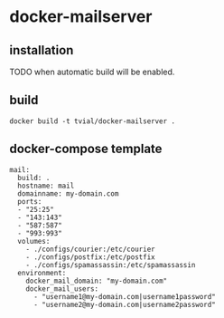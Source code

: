 # docker-mailserver

## installation

TODO when automatic build will be enabled.

## build

	docker build -t tvial/docker-mailserver .

## docker-compose template

	mail:
	  build: .
	  hostname: mail
	  domainname: my-domain.com
	  ports:
	  - "25:25"
	  - "143:143"
	  - "587:587"
	  - "993:993"
	  volumes:
	    - ./configs/courier:/etc/courier
	    - ./configs/postfix:/etc/postfix
	    - ./configs/spamassassin:/etc/spamassassin
	  environment:
	    docker_mail_domain: "my-domain.com"
	    docker_mail_users:
	      - "username1@my-domain.com|username1password"
	      - "username2@my-domain.com|username2password"